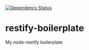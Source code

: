 [![Dependency Status](https://david-dm.org/egoalesum/restify-boilerplate.png)](https://david-dm.org/egoalesum/restify-boilerplate)

restify-boilerplate
===================

My node-restify boilerplate
